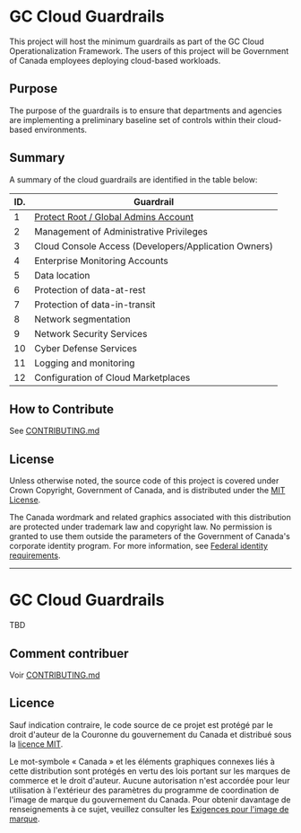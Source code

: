 # GC Cloud Guardrails

This project will host the minimum guardrails as part of the GC Cloud Operationalization Framework. The users of this project will be Government of Canada employees deploying cloud-based workloads.

## Purpose

The purpose of the guardrails is to ensure that departments and agencies are implementing a preliminary baseline set of controls within their cloud-based environments. 

## Summary

A summary of the cloud guardrails are identified in the table below:

| ID. | Guardrail |
| --- | --- |
| 1 | [Protect Root / Global Admins Account](https://github.com/canada-ca/cloud-guardrails/blob/master/EN/1_Protect-Root-Account.MD) |
| 2 | Management of Administrative Privileges |
| 3 | Cloud Console Access (Developers/Application Owners) |
| 4 | Enterprise Monitoring Accounts |
| 5 | Data location |
| 6 | Protection of data-at-rest |
| 7 | Protection of data-in-transit |
| 8 | Network segmentation |
| 9 | Network Security Services |
| 10 | Cyber Defense Services |
| 11 | Logging and monitoring |
| 12 | Configuration of Cloud Marketplaces |

## How to Contribute

See [CONTRIBUTING.md](CONTRIBUTING.md)

## License

Unless otherwise noted, the source code of this project is covered under Crown Copyright, Government of Canada, and is distributed under the [MIT License](LICENSE).

The Canada wordmark and related graphics associated with this distribution are protected under trademark law and copyright law. No permission is granted to use them outside the parameters of the Government of Canada's corporate identity program. For more information, see [Federal identity requirements](https://www.canada.ca/en/treasury-board-secretariat/topics/government-communications/federal-identity-requirements.html).

______________________

# GC Cloud Guardrails

TBD

## Comment contribuer

Voir [CONTRIBUTING.md](CONTRIBUTING.md)

## Licence

Sauf indication contraire, le code source de ce projet est protégé par le droit d'auteur de la Couronne du gouvernement du Canada et distribué sous la [licence MIT](LICENSE).

Le mot-symbole « Canada » et les éléments graphiques connexes liés à cette distribution sont protégés en vertu des lois portant sur les marques de commerce et le droit d'auteur. Aucune autorisation n'est accordée pour leur utilisation à l'extérieur des paramètres du programme de coordination de l'image de marque du gouvernement du Canada. Pour obtenir davantage de renseignements à ce sujet, veuillez consulter les [Exigences pour l'image de marque](https://www.canada.ca/fr/secretariat-conseil-tresor/sujets/communications-gouvernementales/exigences-image-marque.html).


